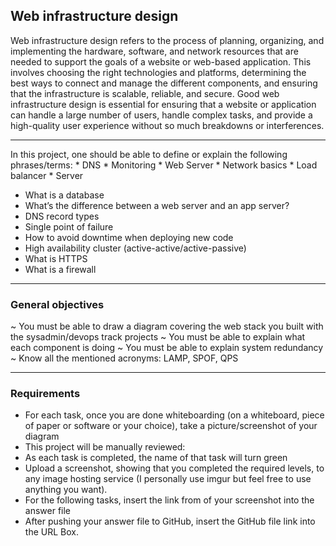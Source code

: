 Web infrastructure design
-----------------------------------------------------------------------------------------
Web infrastructure design refers to the process of planning, organizing, and implementing the hardware, software, and network resources that are needed to support the goals of a website or web-based application. This involves choosing the right technologies and platforms, determining the best ways to connect and manage the different components, and ensuring that the infrastructure is scalable, reliable, and secure. Good web infrastructure design is essential for ensuring that a website or application can handle a large number of users, handle complex tasks, and provide a high-quality user experience without so much breakdowns or interferences.

--------------------------------------------------------------------------------------------------

In this project, one should be able to define or explain the following phrases/terms:
    * DNS
    * Monitoring
    * Web Server
    * Network basics
    * Load balancer
    * Server
- What is a database
- What’s the difference between a web server and an app server?
- DNS record types
- Single point of failure
- How to avoid downtime when deploying new code
- High availability cluster (active-active/active-passive)
- What is HTTPS
- What is a firewall

----------------------------------------------------------------------------------------

### General objectives

  ~ You must be able to draw a diagram covering the web stack you built with the sysadmin/devops track projects
  ~ You must be able to explain what each component is doing
  ~ You must be able to explain system redundancy
  ~ Know all the mentioned acronyms: LAMP, SPOF, QPS

----------------------------------------------------------------

### Requirements

- For each task, once you are done whiteboarding (on a whiteboard, piece of paper or software or your choice), take a picture/screenshot of your diagram
- This project will be manually reviewed:
- As each task is completed, the name of that task will turn green
- Upload a screenshot, showing that you completed the required levels, to any image hosting service (I personally use imgur but feel free to use anything you want).
- For the following tasks, insert the link from of your screenshot into the answer file
- After pushing your answer file to GitHub, insert the GitHub file link into the URL Box.

